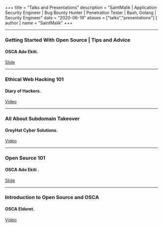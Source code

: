 +++
title = "Talks and Presentations"
description = "SaintMalik | Application Security Engineer | Bug Bounty Hunter | Penetration Tester | Bash, Golang | Security Engineer"
date = "2020-06-19"
aliases = ["talks","presentations"]
[ author ]
name = "SaintMalik"
+++

***

### Getting Started With Open Source | Tips and Advice
#### OSCA Ado Ekiti.
[Slide](https://docs.google.com/presentation/d/1CHcpUyf2OPXhLi4pVDSLAUNtkSAYWS9fNDU2xreT69Y/edit?usp=sharing)

***

### Ethical Web Hacking 101
####  Diary of Hackers.
[Video](https://youtu.be/c0kw7alNzZk)

***

### All About Subdomain Takeover
####  GreyHat Cyber Solutions.
[Video](https://drive.google.com/file/d/1Be8dSz54Mw-z_yc2U42BzkQVqaGQTF_W/view?usp=drivesdk)

***

### Open Source 101
#### OSCA Ado Ekiti .
[Slide](https://bit.ly/saintoss1)

***

### Introduction to Open Source and OSCA
#### OSCA Eldoret.
[Video](https://bit.ly/saintoss1)
